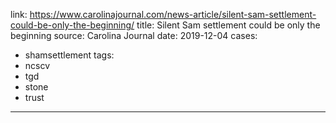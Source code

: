 link: https://www.carolinajournal.com/news-article/silent-sam-settlement-could-be-only-the-beginning/
title: Silent Sam settlement could be only the beginning
source: Carolina Journal
date: 2019-12-04
cases:
 - shamsettlement
tags:
 - ncscv
 - tgd
 - stone
 - trust
---
